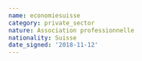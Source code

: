 ```yaml
---
name: economiesuisse 
category: private_sector
nature: Association professionnelle 
nationality: Suisse
date_signed: '2018-11-12'
---
```

    